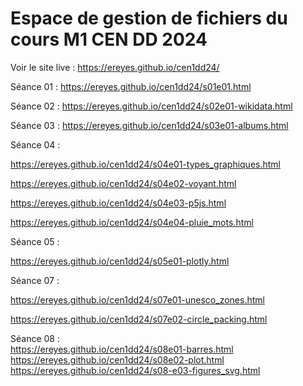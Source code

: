 # Espace de gestion de fichiers du cours M1 CEN DD 2024

Voir le site live : 
https://ereyes.github.io/cen1dd24/

Séance 01 : https://ereyes.github.io/cen1dd24/s01e01.html

Séance 02 :
https://ereyes.github.io/cen1dd24/s02e01-wikidata.html

Séance 03 :
https://ereyes.github.io/cen1dd24/s03e01-albums.html

Séance 04 :  

https://ereyes.github.io/cen1dd24/s04e01-types_graphiques.html  

https://ereyes.github.io/cen1dd24/s04e02-voyant.html  

https://ereyes.github.io/cen1dd24/s04e03-p5js.html  

https://ereyes.github.io/cen1dd24/s04e04-pluie_mots.html

Séance 05 :  

https://ereyes.github.io/cen1dd24/s05e01-plotly.html


Séance 07 :   

https://ereyes.github.io/cen1dd24/s07e01-unesco_zones.html

https://ereyes.github.io/cen1dd24/s07e02-circle_packing.html


Séance 08 :   
https://ereyes.github.io/cen1dd24/s08e01-barres.html   
https://ereyes.github.io/cen1dd24/s08e02-plot.html   
https://ereyes.github.io/cen1dd24/s08-e03-figures_svg.html   






